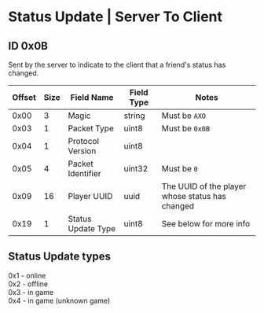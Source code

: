 # Status Update | Server To Client

## ID 0x0B

Sent by the server to indicate to the client that a friend's status has changed.

<table>
    <thead>
        <tr>
            <th>Offset</th>
            <th>Size</th>
            <th>Field Name</th>
            <th>Field Type</th>
            <th>Notes</th>
        </tr>
    </thead>
    <tbody>
    <tr>
        <td>0x00</td>
        <td>3</td>
        <td>Magic</td>
        <td>string</td>
        <td>Must be <code>AXO</code></td>
    </tr>
        <tr>
        <td>0x03</td>
        <td>1</td>
        <td>Packet Type</td>
        <td>uint8</td>
        <td>Must be <code>0x0B</code></td>
    </tr>
    <tr>
        <td>0x04</td>
        <td>1</td>
        <td>Protocol Version</td>
        <td>uint8</td>
        <td></td>
    </tr>
    <tr>
        <td>0x05</td>
        <td>4</td>
        <td>Packet Identifier</td>
        <td>uint32</td>
        <td>Must be <code>0</code></td>
    </tr>
    <tr>
        <td>0x09</td>
        <td>16</td>
        <td>Player UUID</td>
        <td>uuid</td>
        <td>The UUID of the player whose status has changed</td>
    </tr>
    <tr>
        <td>0x19</td>
        <td>1</td>
        <td>Status Update Type</td>
        <td>uint8</td>
        <td>See below for more info</td>
    </tr>
    </tbody>
</table>

## Status Update types

0x1 - online\
0x2 - offline\
0x3 - in game\
0x4 - in game (unknown game)
